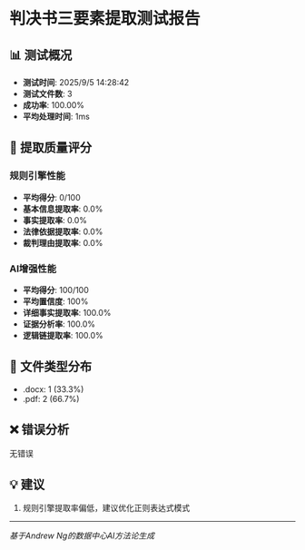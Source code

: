 # 判决书三要素提取测试报告

## 📊 测试概况
- **测试时间**: 2025/9/5 14:28:42
- **测试文件数**: 3
- **成功率**: 100.00%
- **平均处理时间**: 1ms

## 🎯 提取质量评分

### 规则引擎性能
- **平均得分**: 0/100
- **基本信息提取率**: 0.0%
- **事实提取率**: 0.0%
- **法律依据提取率**: 0.0%
- **裁判理由提取率**: 0.0%

### AI增强性能
- **平均得分**: 100/100
- **平均置信度**: 100%
- **详细事实提取率**: 100.0%
- **证据分析率**: 100.0%
- **逻辑链提取率**: 100.0%

## 📁 文件类型分布
- .docx: 1 (33.3%)
- .pdf: 2 (66.7%)

## ❌ 错误分析
无错误

## 💡 建议
1. 规则引擎提取率偏低，建议优化正则表达式模式

---
*基于Andrew Ng的数据中心AI方法论生成*
